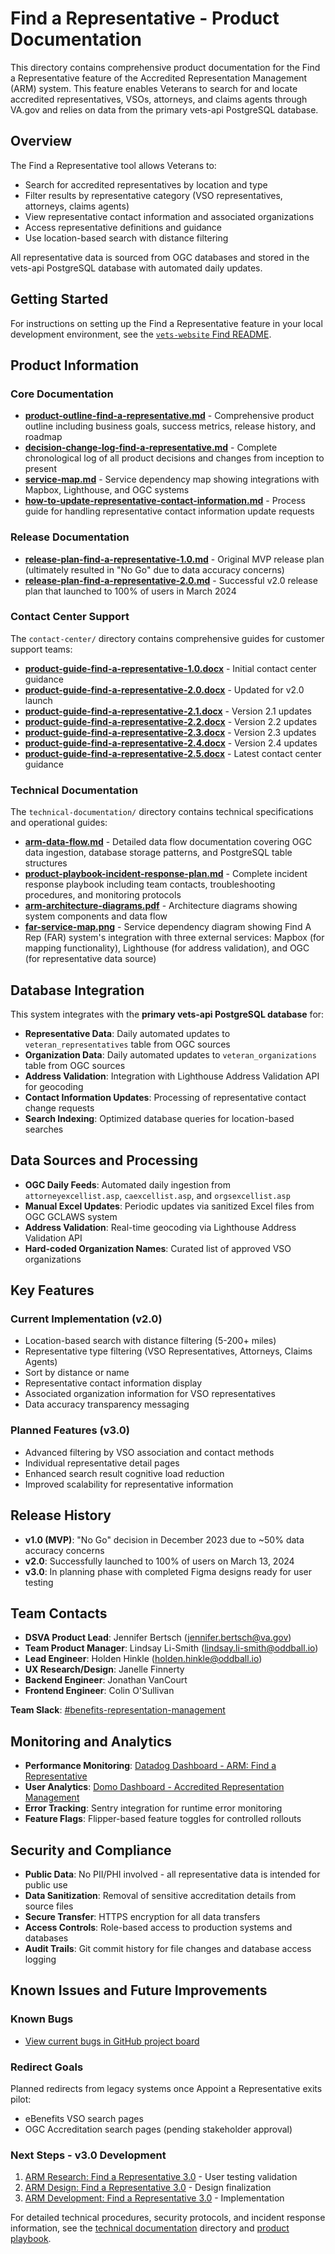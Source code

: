 # Find a Representative - Product Documentation

This directory contains comprehensive product documentation for the Find a Representative feature of the Accredited Representation Management (ARM) system. This feature enables Veterans to search for and locate accredited representatives, VSOs, attorneys, and claims agents through VA.gov and relies on data from the primary vets-api PostgreSQL database.

## Overview

The Find a Representative tool allows Veterans to:
- Search for accredited representatives by location and type
- Filter results by representative category (VSO representatives, attorneys, claims agents)
- View representative contact information and associated organizations
- Access representative definitions and guidance
- Use location-based search with distance filtering

All representative data is sourced from OGC databases and stored in the vets-api PostgreSQL database with automated daily updates.

## Getting Started

For instructions on setting up the Find a Representative feature in your local development environment, see the [`vets-website` Find README](https://github.com/department-of-veterans-affairs/vets-website/blob/main/src/applications/representative-search/README.md).

## Product Information

### Core Documentation

- **[product-outline-find-a-representative.md](./product-outline-find-a-representative.md)** - Comprehensive product outline including business goals, success metrics, release history, and roadmap
- **[decision-change-log-find-a-representative.md](./decision-change-log-find-a-representative.md)** - Complete chronological log of all product decisions and changes from inception to present
- **[service-map.md](./service-map.md)** - Service dependency map showing integrations with Mapbox, Lighthouse, and OGC systems
- **[how-to-update-representative-contact-information.md](./how-to-update-representative-contact-information.md)** - Process guide for handling representative contact information update requests

### Release Documentation

- **[release-plan-find-a-representative-1.0.md](./release-plan-find-a-representative-1.0.md)** - Original MVP release plan (ultimately resulted in "No Go" due to data accuracy concerns)
- **[release-plan-find-a-representative-2.0.md](./release-plan-find-a-representative-2.0.md)** - Successful v2.0 release plan that launched to 100% of users in March 2024

### Contact Center Support

The `contact-center/` directory contains comprehensive guides for customer support teams:

- **[product-guide-find-a-representative-1.0.docx](./contact-center/product-guide-find-a-representative-1.0.docx)** - Initial contact center guidance
- **[product-guide-find-a-representative-2.0.docx](./contact-center/product-guide-find-a-representative-2.0.docx)** - Updated for v2.0 launch
- **[product-guide-find-a-representative-2.1.docx](./contact-center/product-guide-find-a-representative-2.1.docx)** - Version 2.1 updates
- **[product-guide-find-a-representative-2.2.docx](./contact-center/product-guide-find-a-representative-2.2.docx)** - Version 2.2 updates
- **[product-guide-find-a-representative-2.3.docx](./contact-center/product-guide-find-a-representative-2.3.docx)** - Version 2.3 updates
- **[product-guide-find-a-representative-2.4.docx](./contact-center/product-guide-find-a-representative-2.4.docx)** - Version 2.4 updates
- **[product-guide-find-a-representative-2.5.docx](./contact-center/product-guide-find-a-representative-2.5.docx)** - Latest contact center guidance

### Technical Documentation

The `technical-documentation/` directory contains technical specifications and operational guides:

- **[arm-data-flow.md](./technical-documentation/arm-data-flow.md)** - Detailed data flow documentation covering OGC data ingestion, database storage patterns, and PostgreSQL table structures
- **[product-playbook-incident-response-plan.md](./technical-documentation/product-playbook-incident-response-plan.md)** - Complete incident response playbook including team contacts, troubleshooting procedures, and monitoring protocols
- **[arm-architecture-diagrams.pdf](./technical-documentation/arm-architecture-diagrams.pdf)** - Architecture diagrams showing system components and data flow
- **[far-service-map.png](./technical-documentation/far-service-map.png)** - Service dependency diagram showing Find A Rep (FAR) system's integration with three external services: Mapbox (for mapping functionality), Lighthouse (for address validation), and OGC (for representative data source)

## Database Integration

This system integrates with the **primary vets-api PostgreSQL database** for:

- **Representative Data**: Daily automated updates to `veteran_representatives` table from OGC sources
- **Organization Data**: Daily automated updates to `veteran_organizations` table from OGC sources  
- **Address Validation**: Integration with Lighthouse Address Validation API for geocoding
- **Contact Information Updates**: Processing of representative contact change requests
- **Search Indexing**: Optimized database queries for location-based searches

## Data Sources and Processing

- **OGC Daily Feeds**: Automated daily ingestion from `attorneyexcellist.asp`, `caexcellist.asp`, and `orgsexcellist.asp`
- **Manual Excel Updates**: Periodic updates via sanitized Excel files from OGC GCLAWS system
- **Address Validation**: Real-time geocoding via Lighthouse Address Validation API
- **Hard-coded Organization Names**: Curated list of approved VSO organizations

## Key Features

### Current Implementation (v2.0)
- Location-based search with distance filtering (5-200+ miles)
- Representative type filtering (VSO Representatives, Attorneys, Claims Agents)
- Sort by distance or name
- Representative contact information display
- Associated organization information for VSO representatives
- Data accuracy transparency messaging

### Planned Features (v3.0)
- Advanced filtering by VSO association and contact methods
- Individual representative detail pages
- Enhanced search result cognitive load reduction
- Improved scalability for representative information

## Release History

- **v1.0 (MVP)**: "No Go" decision in December 2023 due to ~50% data accuracy concerns
- **v2.0**: Successfully launched to 100% of users on March 13, 2024
- **v3.0**: In planning phase with completed Figma designs ready for user testing

## Team Contacts

- **DSVA Product Lead**: Jennifer Bertsch (jennifer.bertsch@va.gov)
- **Team Product Manager**: Lindsay Li-Smith (lindsay.li-smith@oddball.io)
- **Lead Engineer**: Holden Hinkle (holden.hinkle@oddball.io)
- **UX Research/Design**: Janelle Finnerty
- **Backend Engineer**: Jonathan VanCourt
- **Frontend Engineer**: Colin O'Sullivan

**Team Slack**: [#benefits-representation-management](https://dsva.slack.com/archives/C05L6HSJLHM)

## Monitoring and Analytics

- **Performance Monitoring**: [Datadog Dashboard - ARM: Find a Representative](https://vagov.ddog-gov.com/dashboard/55d-sc2-bxi/arm-find-a-representative)
- **User Analytics**: [Domo Dashboard - Accredited Representation Management](https://va-gov.domo.com/page/1897070864)
- **Error Tracking**: Sentry integration for runtime error monitoring
- **Feature Flags**: Flipper-based feature toggles for controlled rollouts

## Security and Compliance

- **Public Data**: No PII/PHI involved - all representative data is intended for public use
- **Data Sanitization**: Removal of sensitive accreditation details from source files
- **Secure Transfer**: HTTPS encryption for all data transfers
- **Access Controls**: Role-based access to production systems and databases
- **Audit Trails**: Git commit history for file changes and database access logging

## Known Issues and Future Improvements

### Known Bugs
- [View current bugs in GitHub project board](https://github.com/orgs/department-of-veterans-affairs/projects/1180/views/41)

### Redirect Goals
Planned redirects from legacy systems once Appoint a Representative exits pilot:
- eBenefits VSO search pages
- OGC Accreditation search pages (pending stakeholder approval)

### Next Steps - v3.0 Development
1. [ARM Research: Find a Representative 3.0](https://github.com/department-of-veterans-affairs/va.gov-team/issues/97783) - User testing validation
2. [ARM Design: Find a Representative 3.0](https://github.com/department-of-veterans-affairs/va.gov-team/issues/98591) - Design finalization
3. [ARM Development: Find a Representative 3.0](https://github.com/department-of-veterans-affairs/va.gov-team/issues/80758) - Implementation

For detailed technical procedures, security protocols, and incident response information, see the [technical documentation](./technical-documentation/) directory and [product playbook](./technical-documentation/product-playbook-incident-response-plan.md).
